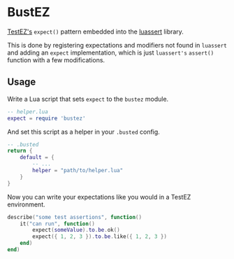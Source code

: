 # BustEZ

[TestEZ's](https://github.com/Roblox/testez) `expect()` pattern embedded into the [luassert](https://github.com/lunarmodules/luassert) library.

This is done by registering expectations and modifiers not found in `luassert` and adding an `expect` implementation, which is just `luassert's` `assert()` function with a few modifications.

## Usage

Write a Lua script that sets `expect` to the `bustez` module.

```lua
-- helper.lua
expect = require 'bustez'
```

And set this script as a helper in your `.busted` config.

```lua
-- .busted
return {
	default = {
		-- ...
		helper = "path/to/helper.lua"
	}
}
```

Now you can write your expectations like you would in a TestEZ environment.

```lua
describe("some test assertions", function()
	it("can run", function()
		expect(someValue).to.be.ok()
		expect({ 1, 2, 3 }).to.be.like({ 1, 2, 3 })
	end)
end)
```